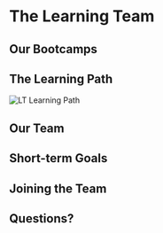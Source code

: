 # The Learning Team

## Our Bootcamps

## The Learning Path

![LT Learning Path](https://www.github.com/yemikifouly/Roadmap/learning_team/images/learning_path.png)

## Our Team

## Short-term Goals

## Joining the Team

## Questions?
